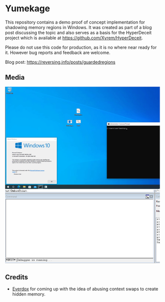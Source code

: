 # Yumekage
This repository contains a demo proof of concept implementation for shadowing memory regions in Windows. It was created as part of a blog post discussing the topic and also serves as a basis for the HyperDeceit project which is available at https://github.com/Xyrem/HyperDeceit.

Please do not use this code for production, as it is no where near ready for it. However bug reports and feedback are welcome.

Blog post: https://reversing.info/posts/guardedregions

## Media
![Demo Windows](Media/DemoWin.gif)
![Demo WinDbg](Media/DemoWindbg.gif)

## Credits
- [Everdox](https://www.linkedin.com/in/everdox) for coming up with the idea of abusing context swaps to create hidden memory.
